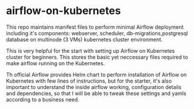 # airflow-on-kubernetes
This repo maintains manifest files to perform minimal Airflow deployment including it's components: webserver, scheduler, db-migrations,postgresql database on  multinode (3 VMs) kubernetes cluster environment.

This is very helpful for the start with setting up Airflow on Kubernetes cluster for beginners. This stores the basic yet neccessary files required to make airflow running on the Kubernetes.

Th official Airflow provides Helm chart to perform installation of Airflow on Kubernetes with few lines of instructions, but for the starter, it's also important to understand the inside airflow working, configuration details and dependencies, so that I will be able to tweak these settings and yamls according to a business need.

